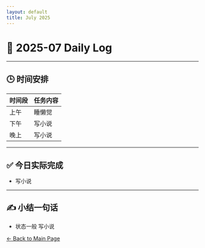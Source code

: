 ```yaml
---
layout: default
title: July 2025
---
```


# 📅 2025-07  Daily Log



---
## 🕒 时间安排

| 时间段 | 任务内容 |
|--------|----------| 
| 上午 | 睡懒觉|
| 下午 | 写小说| 
| 晚上 | 写小说 |



---

## ✅ 今日实际完成

- 写小说
---


## ✍️ 小结一句话
- 状态一般 写小说


[← Back to Main Page](/index.md)
 

